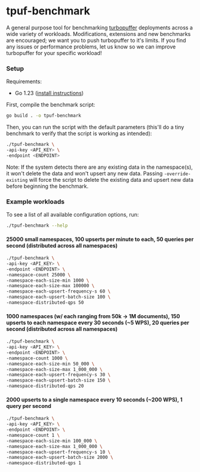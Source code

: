 # tpuf-benchmark

A general purpose tool for benchmarking [turbopuffer](https://turbopuffer.com) deployments across a wide variety of workloads. Modifications, extensions and new benchmarks are encouraged; we want you to push turbopuffer to it's limits. If you find any issues or performance problems, let us know so we can improve turbopuffer for your specific workload!

### Setup

Requirements:
- Go 1.23 ([install instructions](https://go.dev/doc/install))


First, compile the benchmark script:

```bash
go build . -o tpuf-benchmark
```

Then, you can run the script with the default parameters (this'll do a tiny benchmark to verify that the script is working as intended):

```bash
./tpuf-benchmark \
-api-key <API_KEY> \
-endpoint <ENDPOINT>
```

Note: If the system detects there are any existing data in the namespace(s), it won't delete the data and won't upsert any new data. Passing `-override-existing` will force the script to delete the existing data and upsert new data before beginning the benchmark.

### Example workloads

To see a list of all available configuration options, run:

```bash
./tpuf-benchmark --help
```

#### 25000 small namespaces, 100 upserts per minute to each, 50 queries per second (distributed across all namespaces)

```bash
./tpuf-benchmark \
-api-key <API_KEY> \
-endpoint <ENDPOINT> \
-namespace-count 25000 \
-namespace-each-size-min 1000 \
-namespace-each-size-max 100000 \
-namespace-each-upsert-frequency-s 60 \
-namespace-each-upsert-batch-size 100 \
-namespace-distributed-qps 50
```

#### 1000 namespaces (w/ each ranging from 50k -> 1M documents), 150 upserts to each namespace every 30 seconds (~5 WPS), 20 queries per second (distributed across all namespaces)

```bash
./tpuf-benchmark \
-api-key <API_KEY> \
-endpoint <ENDPOINT> \
-namespace-count 1000 \
-namespace-each-size-min 50_000 \
-namespace-each-size-max 1_000_000 \
-namespace-each-upsert-frequency-s 30 \
-namespace-each-upsert-batch-size 150 \
-namespace-distributed-qps 20
```

#### 2000 upserts to a single namespace every 10 seconds (~200 WPS), 1 query per second

```bash
./tpuf-benchmark \
-api-key <API_KEY> \
-endpoint <ENDPOINT> \
-namespace-count 1 \
-namespace-each-size-min 100_000 \
-namespace-each-size-max 1_000_000 \
-namespace-each-upsert-frequency-s 10 \
-namespace-each-upsert-batch-size 2000 \
-namespace-distributed-qps 1
```
